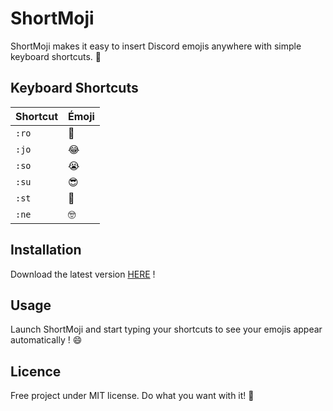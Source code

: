 # ShortMoji

ShortMoji makes it easy to insert Discord emojis anywhere with simple keyboard shortcuts. 🎉

## Keyboard Shortcuts
| Shortcut | Émoji |
|-|-|
| `:ro ` | 🤣 |
| `:jo ` | 😂 |
| `:so ` | 😭 |
| `:su ` | 😎 |
| `:st ` | 🤩 |
| `:ne ` | 🤓 |

## Installation
Download the latest version [HERE](https://github.com/TooFuW/ShortMoji/releases/tag/Latest) !

## Usage
Launch ShortMoji and start typing your shortcuts to see your emojis appear automatically ! 😄

## Licence
Free project under MIT license. Do what you want with it! 🚀

